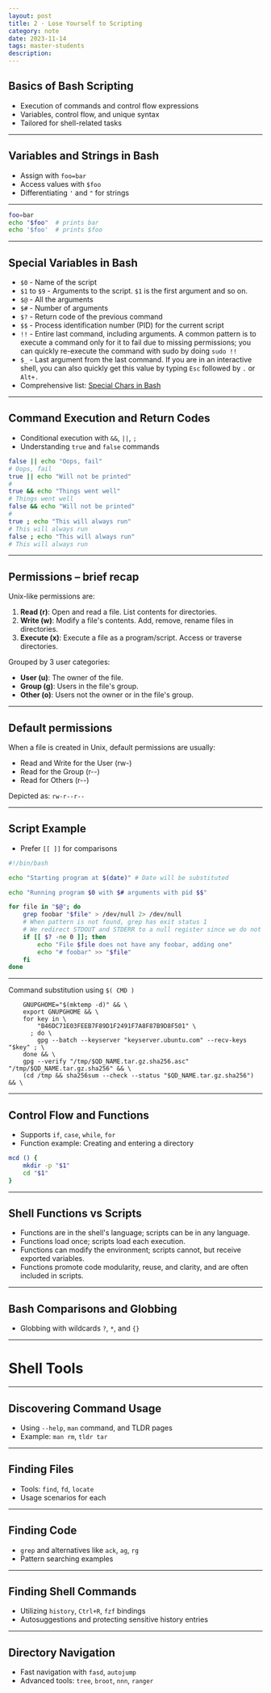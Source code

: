 ```yaml
---
layout: post
title: 2 · Lose Yourself to Scripting
category: note
date: 2023-11-14
tags: master-students
description:
---
```


## Basics of Bash Scripting
- Execution of commands and control flow expressions
- Variables, control flow, and unique syntax
- Tailored for shell-related tasks

---

## Variables and Strings in Bash
- Assign with `foo=bar`
- Access values with `$foo`
- Differentiating `'` and `"` for strings

---

```bash
foo=bar
echo "$foo"  # prints bar
echo '$foo'  # prints $foo
```

---

## Special Variables in Bash
- `$0` - Name of the script
- `$1` to `$9` - Arguments to the script. `$1` is the first argument and so on.
- `$@` - All the arguments
- `$#` - Number of arguments
- `$?` - Return code of the previous command
- `$$` - Process identification number (PID) for the current script
- `!!` - Entire last command, including arguments. A common pattern is to execute a command only for it to fail due to missing permissions; you can quickly re-execute the command with sudo by doing `sudo !!`
- `$_` - Last argument from the last command. If you are in an interactive shell, you can also quickly get this value by typing `Esc` followed by `.` or `Alt+.`
- Comprehensive list: [Special Chars in Bash](https://tldp.org/LDP/abs/html/special-chars.html)

---

## Command Execution and Return Codes
- Conditional execution with `&&`, `||`, `;`
- Understanding `true` and `false` commands

```bash
false || echo "Oops, fail"
# Oops, fail
true || echo "Will not be printed"
#
true && echo "Things went well"
# Things went well
false && echo "Will not be printed"
#
true ; echo "This will always run"
# This will always run
false ; echo "This will always run"
# This will always run
```

---

## Permissions – brief recap

Unix-like permissions are:

1. **Read (r)**: Open and read a file. List contents for directories.
1. **Write (w)**: Modify a file's contents. Add, remove, rename files in directories.
1. **Execute (x)**: Execute a file as a program/script. Access or traverse directories.

Grouped by 3 user categories:

- **User (u)**: The owner of the file.
- **Group (g)**: Users in the file's group.
- **Other (o)**: Users not the owner or in the file's group.

---

## Default permissions

When a file is created in Unix, default permissions are usually:

- Read and Write for the User (rw-)
- Read for the Group (r--)
- Read for Others (r--)

Depicted as: `rw-r--r--`

---

## Script Example

- Prefer `[[ ]]` for comparisons

```bash
#!/bin/bash

echo "Starting program at $(date)" # Date will be substituted

echo "Running program $0 with $# arguments with pid $$"

for file in "$@"; do
    grep foobar "$file" > /dev/null 2> /dev/null
    # When pattern is not found, grep has exit status 1
    # We redirect STDOUT and STDERR to a null register since we do not care about them
    if [[ $? -ne 0 ]]; then
        echo "File $file does not have any foobar, adding one"
        echo "# foobar" >> "$file"
    fi
done
```

---

Command substitution using `$( CMD )`

```docker
    GNUPGHOME="$(mktemp -d)" && \
    export GNUPGHOME && \
    for key in \
        "B46DC71E03FEEB7F89D1F2491F7A8F87B9D8F501" \
      ; do \
        gpg --batch --keyserver "keyserver.ubuntu.com" --recv-keys "$key" ; \
    done && \
    gpg --verify "/tmp/$QD_NAME.tar.gz.sha256.asc" "/tmp/$QD_NAME.tar.gz.sha256" && \
    (cd /tmp && sha256sum --check --status "$QD_NAME.tar.gz.sha256") && \
```

---

## Control Flow and Functions
- Supports `if`, `case`, `while`, `for`
- Function example: Creating and entering a directory

```bash
mcd () {
    mkdir -p "$1"
    cd "$1"
}
```

---

## Shell Functions vs Scripts

- Functions are in the shell's language; scripts can be in any language.
- Functions load once; scripts load each execution.
- Functions can modify the environment; scripts cannot, but receive exported variables.
- Functions promote code modularity, reuse, and clarity, and are often included in scripts.

---

## Bash Comparisons and Globbing
- Globbing with wildcards `?`, `*`, and `{}`

---

# Shell Tools

---

## Discovering Command Usage
- Using `--help`, `man` command, and TLDR pages
- Example: `man rm`, `tldr tar`

---

## Finding Files
- Tools: `find`, `fd`, `locate`
- Usage scenarios for each

---

## Finding Code
- `grep` and alternatives like `ack`, `ag`, `rg`
- Pattern searching examples

---

## Finding Shell Commands
- Utilizing `history`, `Ctrl+R`, `fzf` bindings
- Autosuggestions and protecting sensitive history entries

---

## Directory Navigation
- Fast navigation with `fasd`, `autojump`
- Advanced tools: `tree`, `broot`, `nnn`, `ranger`
